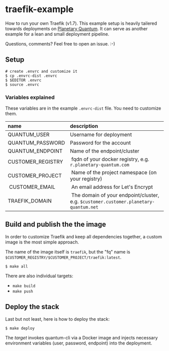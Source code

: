 # traefik-example

How to run your own Traefik (v1.7). This example setup is heavily tailered towards deployments on [Planetary Quantum](https://www.planetary-quantum.com/). It can serve as another example for a lean and small deployment pipeline.

Questions, comments? Feel free to open an issue. :-)

## Setup

```shell
# create .envrc and customize it
$ cp .envrc-dist .envrc
$ $EDITOR .envrc
$ source .envrc
```

### Variables explained

These variables are in the example `.envrc-dist` file. You need to customize them.

| name | description |
| :---- | :--------- |
| QUANTUM_USER | Username for deployment |
| QUANTUM_PASSWORD | Password for the account |
| QUANTUM_ENDPOINT | Name of the endpoint/cluster |
| CUSTOMER_REGISTRY | fqdn of your docker registry, e.g. `r.planetary-quantum.com` |
| CUSTOMER_PROJECT | Name of the project namespace (on your registry) |
| CUSTOMER_EMAIL | An email address for Let's Encrypt |
| TRAEFIK_DOMAIN | The domain of your endpoint/cluster, e.g. `$customer.customer.planetary-quantum.net` |


## Build and publish the the image

In order to customize Traefik and keep all dependencies together, a custom image is the most simple approach.

The name of the image itself is `traefik`, but the "fq" name is `$CUSTOMER_REGISTRY/$CUSTOMER_PROJECT/traefik:latest`.

```shell
$ make all
```

There are also individual targets:
 - `make build`
 - `make push`

## Deploy the stack

Last but not least, here is how to deploy the stack:

```shell
$ make deploy
```

The _target_ invokes quantum-cli via a Docker image and injects necessary environment variables (user, password, endpoint) into the deployment. 
